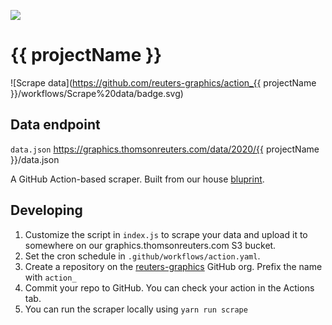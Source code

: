 ![](badge.svg)

# {{ projectName }}
![Scrape data](https://github.com/reuters-graphics/action_{{ projectName }}/workflows/Scrape%20data/badge.svg)

## Data endpoint
`data.json` 
https://graphics.thomsonreuters.com/data/2020/{{ projectName }}/data.json

A GitHub Action-based scraper. Built from our house [bluprint](https://github.com/reuters-graphics/bluprint_github-action-scraper).

## Developing

1. Customize the script in `index.js` to scrape your data and upload it to somewhere on our graphics.thomsonreuters.com S3 bucket.
2. Set the cron schedule in `.github/workflows/action.yaml`.
3. Create a repository on the [reuters-graphics](https://github.com/reuters-graphics) GitHub org. Prefix the name with `action_`
4. Commit your repo to GitHub. You can check your action in the Actions tab.
5. You can run the scraper locally using `yarn run scrape`

